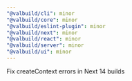 ```yaml
---
"@valbuild/cli": minor
"@valbuild/core": minor
"@valbuild/eslint-plugin": minor
"@valbuild/next": minor
"@valbuild/react": minor
"@valbuild/server": minor
"@valbuild/ui": minor
---
```


Fix createContext errors in Next 14 builds
